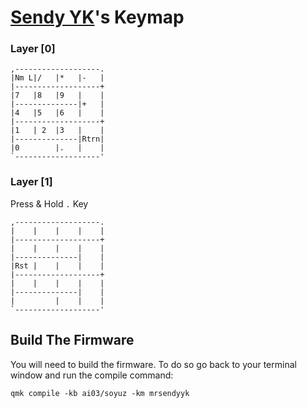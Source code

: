 # [Sendy YK](https://mr.sendyyk.com)'s Keymap

### Layer [0]

```
,-------------------.
|Nm L|/   |*   |-   |
|-------------------+
|7   |8   |9   |    |
|--------------|+   |
|4   |5   |6   |    |
|-------------------+
|1   | 2  |3   |    |
|--------------|Rtrn|
|0        |.   |    |
`-------------------'
```

### Layer [1]

Press & Hold `.` Key

```
,-------------------.
|    |    |    |    |
|-------------------+
|    |    |    |    |
|--------------|    |
|Rst |    |    |    |
|-------------------+
|    |    |    |    |
|--------------|    |
|         |    |    |
`-------------------'
```

## Build The Firmware

You will need to build the firmware. To do so go back to your terminal window and run the compile command:

    qmk compile -kb ai03/soyuz -km mrsendyyk

